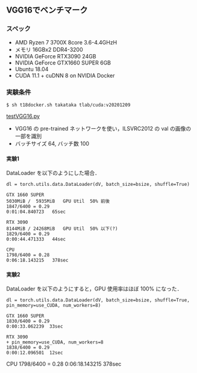 ## VGG16でベンチマーク

### スペック

- AMD Ryzen 7 3700X 8core 3.6-4.4GHzH
- メモリ 16GBx2 DDR4-3200
- NVIDIA GeForce RTX3090 24GB
- NVIDIA GeForce GTX1660 SUPER 6GB
- Ubuntu 18.04
- CUDA 11.1 + cuDNN 8 on NVIDIA Docker

### 実験条件

```
$ sh t18docker.sh takataka tlab/cuda:v20201209
```
[testVGG16.py](./testVGG16.py)

- VGG16 の pre-trained ネットワークを使い，ILSVRC2012 の val の画像の一部を識別
- バッチサイズ 64, バッチ数 100

#### 実験1

DataLoader を以下のようにした場合．
```
dl = torch.utils.data.DataLoader(dV, batch_size=bsize, shuffle=True)
```

```
GTX 1660 SUPER
5030MiB /  5935MiB   GPU Util  50% 前後
1847/6400 = 0.29
0:01:04.840723   65sec

RTX 3090
8144MiB / 24268MiB   GPU Util  50% 以下(?)
1829/6400 = 0.29
0:00:44.471333   44sec

CPU
1798/6400 = 0.28
0:06:18.143215   378sec
```

#### 実験2

DataLoader を以下のようにすると，GPU 使用率はほぼ 100% になった．

```
dl = torch.utils.data.DataLoader(dV, batch_size=bsize, shuffle=True, pin_memory=use_CUDA, num_workers=8)
```

```
GTX 1660 SUPER
1830/6400 = 0.29
0:00:33.062239  33sec

RTX 3090
+ pin_memory=use_CUDA, num_workers=8
1838/6400 = 0.29
0:00:12.096501  12sec
```

CPU
1798/6400 = 0.28
0:06:18.143215   378sec
```